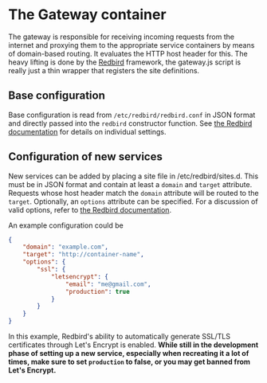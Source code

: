 # The Gateway container

The gateway is responsible for receiving incoming requests from the internet and proxying them to the appropriate service containers by means of domain-based routing. It evaluates the HTTP host header for this. The heavy lifting is done by the [Redbird](https://github.com/OptimalBits/redbird) framework, the gateway.js script is really just a thin wrapper that registers the site definitions.

## Base configuration

Base configuration is read from `/etc/redbird/redbird.conf` in JSON format and directly passed into the `redbird` constructor function. See [the Redbird documentation](https://github.com/OptimalBits/redbird) for details on individual settings.

## Configuration of new services

New services can be added by placing a site file in /etc/redbird/sites.d. This must be in JSON format and contain at least a `domain` and `target` attribute. Requests whose host header match the `domain` attribute will be routed to the `target`. Optionally, an `options` attribute can be specified. For a discussion of valid options, refer to [the Redbird documentation](https://github.com/OptimalBits/redbird).

An example configuration could be
```json
{
	"domain": "example.com",
	"target": "http://container-name",
	"options": {
		"ssl": {
			"letsencrypt": {
				"email": "me@gmail.com",
				"production": true
			}
		}
	}
}
```

In this example, Redbird's ability to automatically generate SSL/TLS certificates through Let's Encrypt is enabled. **While still in the development phase of setting up a new service, especially when recreating it a lot of times, make sure to set `production` to false, or you may get banned from Let's Encrypt.**